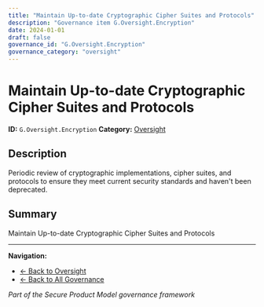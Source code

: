 ```yaml
---
title: "Maintain Up-to-date Cryptographic Cipher Suites and Protocols"
description: "Governance item G.Oversight.Encryption"
date: 2024-01-01
draft: false
governance_id: "G.Oversight.Encryption"
governance_category: "oversight"
---
```


# Maintain Up-to-date Cryptographic Cipher Suites and Protocols

**ID:** `G.Oversight.Encryption`
**Category:** [Oversight](../)

## Description

Periodic review of cryptographic implementations, cipher suites, and protocols to ensure they meet current security standards and haven't been deprecated.

## Summary

Maintain Up-to-date Cryptographic Cipher Suites and Protocols


---

**Navigation:**
- [← Back to Oversight](../)
- [← Back to All Governance](/governance/)

*Part of the Secure Product Model governance framework*
